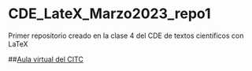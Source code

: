 # CDE_LateX_Marzo2023_repo1
Primer repositorio creado en la clase 4 del CDE de textos científicos con LaTeX

##[Aula virtual del CITC](https://www.ctic-virtual.uni.edu.pe/)

